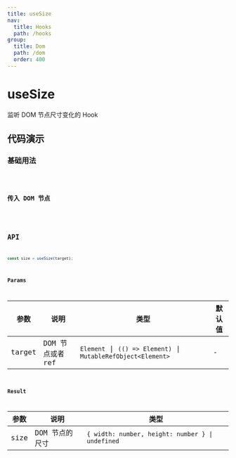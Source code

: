 ```yaml
---
title: useSize
nav:
  title: Hooks
  path: /hooks
group:
  title: Dom
  path: /dom
  order: 400
---
```


# useSize

监听 DOM 节点尺寸变化的 Hook

## 代码演示

### 基础用法

<code src="./__demo__/demo01.tsx" />

### 传入 DOM 节点

<code src="./__demo__/demo02.tsx" />

## API

```typescript
const size = useSize(target);
```

### Params

| 参数    | 说明                                         | 类型                   | 默认值 |
|---------|----------------------------------------------|------------------------|--------|
| target | DOM 节点或者 ref  | `Element` \| `(() => Element)` \| `MutableRefObject<Element>` | -      |

### Result

| 参数     | 说明                                     | 类型       |
|----------|------------------------------------------|------------|
| size  | DOM 节点的尺寸                         | `{ width: number, height: number } \| undefined`    |
